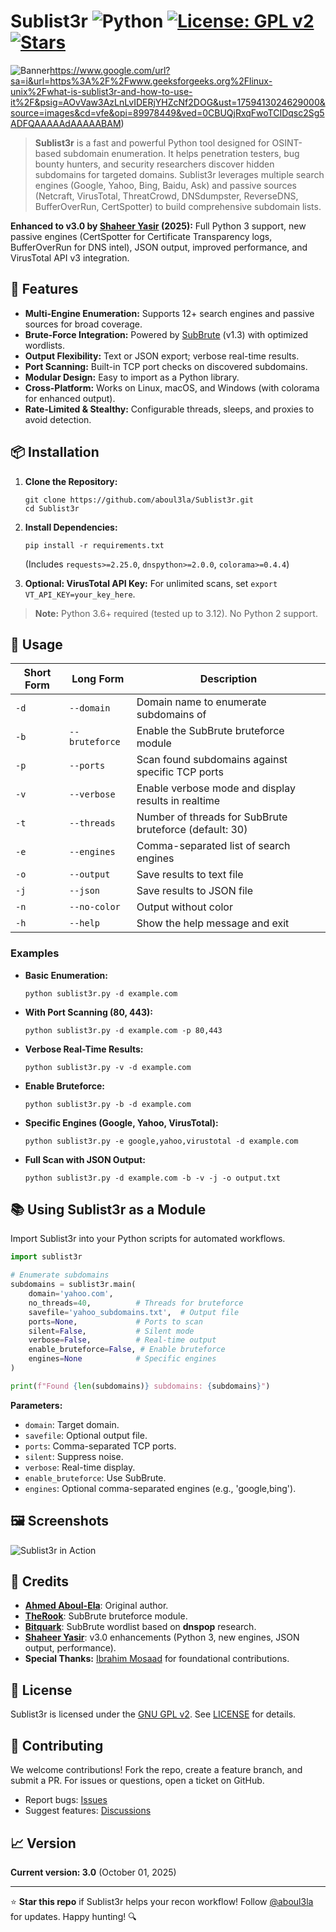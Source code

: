 # Sublist3r ![Python](https://img.shields.io/badge/Python-3.6%2B-blue?logo=python&logoColor=white) [![License: GPL v2](https://img.shields.io/badge/License-GPL%20v2-green.svg)](https://www.gnu.org/licenses/old-licenses/gpl-2.0.en.html) [![Stars](https://img.shields.io/github/stars/aboul3la/Sublist3r?style=social)](https://github.com/aboul3la/Sublist3r/stargazers)

![Banner]()https://www.google.com/url?sa=i&url=https%3A%2F%2Fwww.geeksforgeeks.org%2Flinux-unix%2Fwhat-is-sublist3r-and-how-to-use-it%2F&psig=AOvVaw3AzLnLvIDERjYHZcNf2DOG&ust=1759413024629000&source=images&cd=vfe&opi=89978449&ved=0CBUQjRxqFwoTCIDqsc2Sg5ADFQAAAAAdAAAAABAM)

> **Sublist3r** is a fast and powerful Python tool designed for OSINT-based subdomain enumeration. It helps penetration testers, bug bounty hunters, and security researchers discover hidden subdomains for targeted domains. Sublist3r leverages multiple search engines (Google, Yahoo, Bing, Baidu, Ask) and passive sources (Netcraft, VirusTotal, ThreatCrowd, DNSdumpster, ReverseDNS, BufferOverRun, CertSpotter) to build comprehensive subdomain lists.

**Enhanced to v3.0 by [Shaheer Yasir](https://github.com/shaheeryasir) (2025):** Full Python 3 support, new passive engines (CertSpotter for Certificate Transparency logs, BufferOverRun for DNS intel), JSON output, improved performance, and VirusTotal API v3 integration.

## 🚀 Features
- **Multi-Engine Enumeration:** Supports 12+ search engines and passive sources for broad coverage.
- **Brute-Force Integration:** Powered by [SubBrute](https://github.com/TheRook/subbrute) (v1.3) with optimized wordlists.
- **Output Flexibility:** Text or JSON export; verbose real-time results.
- **Port Scanning:** Built-in TCP port checks on discovered subdomains.
- **Modular Design:** Easy to import as a Python library.
- **Cross-Platform:** Works on Linux, macOS, and Windows (with colorama for enhanced output).
- **Rate-Limited & Stealthy:** Configurable threads, sleeps, and proxies to avoid detection.

## 📦 Installation

1. **Clone the Repository:**
   ```
   git clone https://github.com/aboul3la/Sublist3r.git
   cd Sublist3r
   ```

2. **Install Dependencies:**
   ```
   pip install -r requirements.txt
   ```
   (Includes `requests>=2.25.0`, `dnspython>=2.0.0`, `colorama>=0.4.4`)

3. **Optional: VirusTotal API Key:**
   For unlimited scans, set `export VT_API_KEY=your_key_here`.

> **Note:** Python 3.6+ required (tested up to 3.12). No Python 2 support.

## 🔧 Usage

| Short Form | Long Form       | Description |
|------------|-----------------|-------------|
| `-d`      | `--domain`      | Domain name to enumerate subdomains of |
| `-b`      | `--bruteforce`  | Enable the SubBrute bruteforce module |
| `-p`      | `--ports`       | Scan found subdomains against specific TCP ports |
| `-v`      | `--verbose`     | Enable verbose mode and display results in realtime |
| `-t`      | `--threads`     | Number of threads for SubBrute bruteforce (default: 30) |
| `-e`      | `--engines`     | Comma-separated list of search engines |
| `-o`      | `--output`      | Save results to text file |
| `-j`      | `--json`        | Save results to JSON file |
| `-n`      | `--no-color`    | Output without color |
| `-h`      | `--help`        | Show the help message and exit |

### Examples

* **Basic Enumeration:**
  ```
  python sublist3r.py -d example.com
  ```

* **With Port Scanning (80, 443):**
  ```
  python sublist3r.py -d example.com -p 80,443
  ```

* **Verbose Real-Time Results:**
  ```
  python sublist3r.py -v -d example.com
  ```

* **Enable Bruteforce:**
  ```
  python sublist3r.py -b -d example.com
  ```

* **Specific Engines (Google, Yahoo, VirusTotal):**
  ```
  python sublist3r.py -e google,yahoo,virustotal -d example.com
  ```

* **Full Scan with JSON Output:**
  ```
  python sublist3r.py -d example.com -b -v -j -o output.txt
  ```

## 📚 Using Sublist3r as a Module

Import Sublist3r into your Python scripts for automated workflows.

```python
import sublist3r

# Enumerate subdomains
subdomains = sublist3r.main(
    domain='yahoo.com',
    no_threads=40,          # Threads for bruteforce
    savefile='yahoo_subdomains.txt',  # Output file
    ports=None,             # Ports to scan
    silent=False,           # Silent mode
    verbose=False,          # Real-time output
    enable_bruteforce=False, # Enable bruteforce
    engines=None            # Specific engines
)

print(f"Found {len(subdomains)} subdomains: {subdomains}")
```

**Parameters:**
- `domain`: Target domain.
- `savefile`: Optional output file.
- `ports`: Comma-separated TCP ports.
- `silent`: Suppress noise.
- `verbose`: Real-time display.
- `enable_bruteforce`: Use SubBrute.
- `engines`: Optional comma-separated engines (e.g., 'google,bing').

## 🖼️ Screenshots

![Sublist3r in Action](http://www.secgeek.net/images/Sublist3r.png)

## 🤝 Credits

- **[Ahmed Aboul-Ela](https://twitter.com/aboul3la)**: Original author.
- **[TheRook](https://github.com/TheRook)**: SubBrute bruteforce module.
- **[Bitquark](https://github.com/bitquark)**: SubBrute wordlist based on **dnspop** research.
- **[Shaheer Yasir](https://github.com/shaheeryasir)**: v3.0 enhancements (Python 3, new engines, JSON output, performance).
- **Special Thanks:** [Ibrahim Mosaad](https://twitter.com/ibrahim_mosaad) for foundational contributions.

## 📄 License

Sublist3r is licensed under the [GNU GPL v2](https://www.gnu.org/licenses/old-licenses/gpl-2.0.en.html). See [LICENSE](LICENSE) for details.

## 🙌 Contributing

We welcome contributions! Fork the repo, create a feature branch, and submit a PR. For issues or questions, open a ticket on GitHub.

- Report bugs: [Issues](https://github.com/aboul3la/Sublist3r/issues)
- Suggest features: [Discussions](https://github.com/aboul3la/Sublist3r/discussions)

## 📈 Version

**Current version: 3.0** (October 01, 2025)

---

⭐ **Star this repo** if Sublist3r helps your recon workflow! Follow [@aboul3la](https://twitter.com/aboul3la) for updates. Happy hunting! 🔍
























































